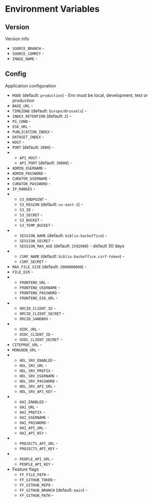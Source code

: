 # Environment Variables

## Version

Version info

 - `SOURCE_BRANCH` - 
 - `SOURCE_COMMIT` - 
 - `IMAGE_NAME` - 

## Config

Application configuration

 - `MODE` (default: `production`) - Env must be local, development, test or production
 - `BASE_URL` - 
 - `TIMEZONE` (default: `Europe/Brussels`) - 
 - `INDEX_RETENTION` (default: `2`) - 
 - `PG_CONN` - 
 - `ES6_URL` - 
 - `PUBLICATION_INDEX` - 
 - `DATASET_INDEX` - 
 - `HOST` - 
 - `PORT` (default: `3000`) - 
 - 
   - `API_HOST` - 
   - `API_PORT` (default: `30000`) - 
 - `ADMIN_USERNAME` - 
 - `ADMIN_PASSWORD` - 
 - `CURATOR_USERNAME` - 
 - `CURATOR_PASSWORD` - 
 - `IP_RANGES` - 
 - 
   - `S3_ENDPOINT` - 
   - `S3_REGION` (default: `us-east-1`) - 
   - `S3_ID` - 
   - `S3_SECRET` - 
   - `S3_BUCKET` - 
   - `S3_TEMP_BUCKET` - 
 - 
   - `SESSION_NAME` (default: `biblio-backoffice`) - 
   - `SESSION_SECRET` - 
   - `SESSION_MAX_AGE` (default: `2592000`) - default 30 days
 - 
   - `CSRF_NAME` (default: `biblio-backoffice.csrf-token`) - 
   - `CSRF_SECRET` - 
 - `MAX_FILE_SIZE` (default: `2000000000`) - 
 - `FILE_DIR` - 
 - 
   - `FRONTEND_URL` - 
   - `FRONTEND_USERNAME` - 
   - `FRONTEND_PASSWORD` - 
   - `FRONTEND_ES6_URL` - 
 - 
   - `ORCID_CLIENT_ID` - 
   - `ORCID_CLIENT_SECRET` - 
   - `ORCID_SANDBOX` - 
 - 
   - `OIDC_URL` - 
   - `OIDC_CLIENT_ID` - 
   - `OIDC_CLIENT_SECRET` - 
 - `CITEPROC_URL` - 
 - `MONGODB_URL` - 
 - 
   - `HDL_SRV_ENABLED` - 
   - `HDL_SRV_URL` - 
   - `HDL_SRV_PREFIX` - 
   - `HDL_SRV_USERNAME` - 
   - `HDL_SRV_PASSWORD` - 
   - `HDL_SRV_API_URL` - 
   - `HDL_SRV_API_KEY` - 
 - 
   - `OAI_ENABLED` - 
   - `OAI_URL` - 
   - `OAI_PREFIX` - 
   - `OAI_USERNAME` - 
   - `OAI_PASSWORD` - 
   - `OAI_API_URL` - 
   - `OAI_API_KEY` - 
 - 
   - `PROJECTS_API_URL` - 
   - `PROJECTS_API_KEY` - 
 - 
   - `PEOPLE_API_URL` - 
   - `PEOPLE_API_KEY` - 
 - Feature flags
   - `FF_FILE_PATH` - 
   - `FF_GITHUB_TOKEN` - 
   - `FF_GITHUB_REPO` - 
   - `FF_GITHUB_BRANCH` (default: `main`) - 
   - `FF_GITHUB_PATH` - 
